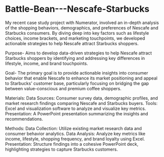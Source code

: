 # Battle-Bean---Nescafe-Starbucks
My recent case study project with Numerator, involved an in-depth analysis of the shopping behaviors, demographics, and preferences of Nescafe and Starbucks consumers. By diving deep into key factors such as lifestyle choices, income brackets, and marketing touchpoints, we developed actionable strategies to help Nescafe attract Starbucks shoppers. 

Purpose-
Aims to develop data-driven strategies to help Nescafe attract Starbucks shoppers by identifying and addressing key differences in lifestyle, income, and brand touchpoints.

Goal-
The primary goal is to provide actionable insights into consumer behavior that enable Nescafe to enhance its market positioning and appeal to Starbucks' customer base, particularly focusing on bridging the gap between value-conscious and premium coffee shoppers.

Materials:
Data Sources: Consumer survey data, demographic profiles, and market research findings comparing Nescafe and Starbucks buyers.
Tools: Excel and visualization software to analyze and visualize key metrics.
Presentation: A PowerPoint presentation summarizing the insights and recommendations.

Methods:
Data Collection: Utilize existing market research data and consumer behavior analytics.
Data Analysis: Analyze key metrics like income, lifestyle, shopping frequency, and brand loyalty using Excel.
Presentation: Structure findings into a cohesive PowerPoint deck, highlighting strategies to capture Starbucks customers.
